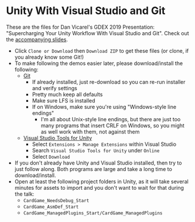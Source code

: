 # Unity With Visual Studio and Git

These are the files for Dan Vicarel's GDEX 2019 Presentation: "Supercharging Your Unity Workflow With Visual Studio and Git".
Check out the [accompanying slides](https://1drv.ms/p/s!Apw9vDm6ePFBgasohoUml3N47t7mig?e=EFenI9).

- Click `Clone or Download` then `Download ZIP` to get these files (or clone, if you already know some Git!)
- To make following the demos easier later, please download/install the following:
  - [Git](https://git-scm.com)
    - If already installed, just re-download so you can re-run installer and verify settings
    - Pretty much keep all defaults
    - Make sure LFS is installed
    - If on Windows, make sure you're using "Windows-style line endings"
      - I'm all about Unix-style line endings, but there are just too many programs that insert CRLF on Windows, so you might as well work with them, not against them
  - [Visual Studio Tools for Unity](https://docs.microsoft.com/en-us/visualstudio/cross-platform/visual-studio-tools-for-unity)
    - Select `Extensions > Manage Extensions` within Visual Studio
    - Search `Visual Studio Tools for Unity` under `Online`
    - Select `Download`
- If you don't already have Unity and Visual Studio installed, then try to just follow along. Both programs are large and take a long time to download/install.
- Open at least the following project folders in Unity, as it will take several minutes for assets to import and you don't want to wait for that during the talk:
    - `CardGame_NeedsDebug_Start`
    - `CardGame_AsmDef_Start`
    - `CardGame_ManagedPlugins_Start/CardGame_ManagedPlugins`
